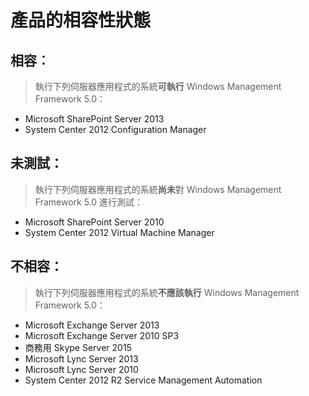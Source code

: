 # 產品的相容性狀態

## 相容︰
> 執行下列伺服器應用程式的系統**可執行** Windows Management Framework 5.0：

- Microsoft SharePoint Server 2013
- System Center 2012 Configuration Manager

## 未測試：
> 執行下列伺服器應用程式的系統**尚未**對 Windows Management Framework 5.0 進行測試：

- Microsoft SharePoint Server 2010
- System Center 2012 Virtual Machine Manager

## 不相容：
> 執行下列伺服器應用程式的系統**不應該執行** Windows Management Framework 5.0：

- Microsoft Exchange Server 2013
- Microsoft Exchange Server 2010 SP3
- 商務用 Skype Server 2015
- Microsoft Lync Server 2013
- Microsoft Lync Server 2010
- System Center 2012 R2 Service Management Automation



<!--HONumber=Jun16_HO4-->


